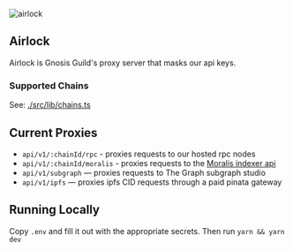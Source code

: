 ![airlock](https://github.com/gnosisguild/airlock/assets/6718506/1d6e14ea-51bd-441c-b568-33c23667845e)

## Airlock

Airlock is Gnosis Guild's proxy server that masks our api keys.

### Supported Chains

See: [./src/lib/chains.ts](./src/lib/chains.ts)

## Current Proxies

- `api/v1/:chainId/rpc` - proxies requests to our hosted rpc nodes
- `api/v1/:chainId/moralis` - proxies requests to the [Moralis indexer api](https://docs.moralis.io/web3-data-api/evm/reference)
- `api/v1/subgraph` — proxies requests to The Graph subgraph studio
- `api/v1/ipfs` — proxies ipfs CID requests through a paid pinata gateway

## Running Locally

Copy `.env` and fill it out with the appropriate secrets. Then run `yarn && yarn dev`
